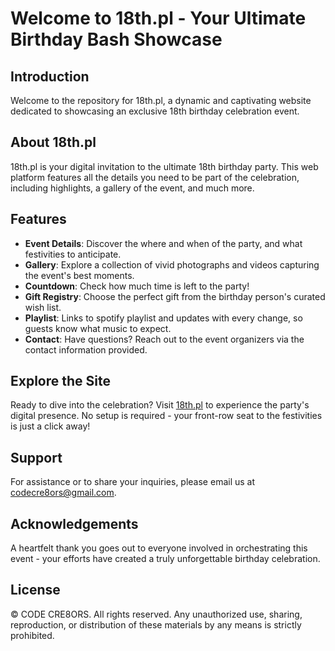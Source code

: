 # Welcome to 18th.pl - Your Ultimate Birthday Bash Showcase

## Introduction
Welcome to the repository for 18th.pl, a dynamic and captivating website dedicated to showcasing an exclusive 18th birthday celebration event.

## About 18th.pl
18th.pl is your digital invitation to the ultimate 18th birthday party. This web platform features all the details you need to be part of the celebration, including highlights, a gallery of the event, and much more.

## Features
- **Event Details**: Discover the where and when of the party, and what festivities to anticipate.
- **Gallery**: Explore a collection of vivid photographs and videos capturing the event's best moments.
- **Countdown**: Check how much time is left to the party!
- **Gift Registry**: Choose the perfect gift from the birthday person's curated wish list.
- **Playlist**: Links to spotify playlist and updates with every change, so guests know what music to expect.
- **Contact**: Have questions? Reach out to the event organizers via the contact information provided.

## Explore the Site
Ready to dive into the celebration? Visit [18th.pl](https://18th.pl) to experience the party's digital presence. No setup is required - your front-row seat to the festivities is just a click away!

## Support
For assistance or to share your inquiries, please email us at [codecre8ors@gmail.com](mailto:codecre8ors@gmail.com).

## Acknowledgements
A heartfelt thank you goes out to everyone involved in orchestrating this event - your efforts have created a truly unforgettable birthday celebration.

## License
© CODE CRE8ORS. All rights reserved. Any unauthorized use, sharing, reproduction, or distribution of these materials by any means is strictly prohibited.
